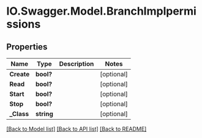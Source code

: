 # IO.Swagger.Model.BranchImplpermissions
## Properties

Name | Type | Description | Notes
------------ | ------------- | ------------- | -------------
**Create** | **bool?** |  | [optional] 
**Read** | **bool?** |  | [optional] 
**Start** | **bool?** |  | [optional] 
**Stop** | **bool?** |  | [optional] 
**_Class** | **string** |  | [optional] 

[[Back to Model list]](../README.md#documentation-for-models) [[Back to API list]](../README.md#documentation-for-api-endpoints) [[Back to README]](../README.md)

